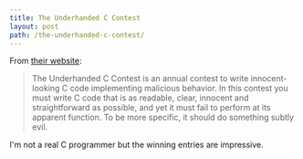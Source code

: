 ```yaml
---
title: The Underhanded C Contest
layout: post
path: /the-underhanded-c-contest/
---
```


From [their website](http://underhanded-c.org/):

> The Underhanded C Contest is an annual contest to write innocent-looking C code implementing malicious behavior. In this contest you must write C code that is as readable, clear, innocent and straightforward as possible, and yet it must fail to perform at its apparent function. To be more specific, it should do something subtly evil.

I'm not a real C programmer but the winning entries are impressive.
